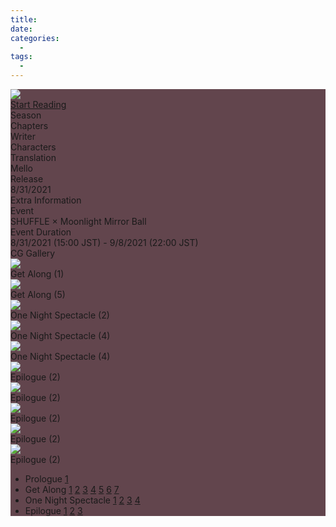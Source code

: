 ```yaml
---
title: 
date: 
categories:
  - 
tags:
  - 
---
```


<div class="story-wrapper mobile-reverse" style="--storyColor: #ec8dab;--storyColor-rgb: 236,141,171;--storyColor-h: 341.1;--storyColor-s: 71.4%;--storyColor-l: 73.9%;">
  <div class="grid-wrapper">
      <div class="story-background"
      style="background-image: url('[BLOOMED_CARD_BANNER_URL]')">
    </div>
    <div class="story-box" style="background: #62454D">
      <div class="story-cover">
        <div><img src="[UNBLOOMED_CARD_URL]">
        </div>
      </div>
      <div class="title-area">
        <div class="title-area__title"><!-- STORY ENG TITLE --></div>
        <div class="title-area__subtitle"><!-- STORY JP TITLE --></div>
        <div class="title-area__start">
          <a href="#1">Start Reading</a>
        </div>
      </div>
      <div class="info-area">
        <div class="synopsis">
          <!-- SYNOPSIS HERE -->
        </div>
        <div class="info">
          <div class="info-item season">
            <div class="label">
              Season
            </div>
            <div class="value">
              <!-- SEASON -->
            </div>
          </div>
          <div class="info-item chapters">
            <div class="label">
              Chapters
            </div>
            <div class="value">
              <!-- CHAPTERS -->
            </div>
          </div>
          <div class="info-item writer">
            <div class="label">
              Writer
            </div>
            <div class="value">
              <!-- WRITERS-->
            </div>
          </div>
          <div class="info-item characters">
            <div class="label">
                  Characters
            </div>
            <div class="value">
                <!-- 
                  <a href="/tags/[CHARACTER_LAST_NAME]-[CHARACTER_FIRST_NAME]/" character="[CHARACTER_FIRST_AME]" title="[CHARACTER_FIRST_NAME]"></a> -->
                  <!-- COPY AND PASTE THE ABOVE FOR EACH CHARACTER THAT APPEARS IN THE STORY -->
            </div>
          </div>
          <div class="info-item tl">
            <div class="label">
              Translation
            </div>
            <div class="value">
              Mello
            </div>
          </div>
          <div class="info-item pr">
            <div class="label">
              Release
            </div>
            <div class="value">
              8/31/2021
            </div>
          </div>
        </div>
        <div class="extra-area">
          <div class="tab-header">
            <div class="tab-header__name">Extra Information</div>
          </div>
          <div class="tab-content">
            <div class="tab-item">
              <div class="label">
                Event
              </div>
              <div class="value">
                SHUFFLE × Moonlight Mirror Ball
              </div>
            </div>
            <div class="tab-item">
              <div class="label">
                Event Duration
              </div>
              <div class="value">
                8/31/2021 (15:00 JST) - 9/8/2021 (22:00 JST)
              </div>
            </div>
          </div>
        </div>
        <div class="cg-gallery">
          <div class="tab-header">
            <div class="tab-header__name">CG Gallery</div>
          </div>
          <div class="tab-content">
            <div class="gallery">
              <div class="gallery-item">
                <div class="image">
                  <img src="https://cdn.discordapp.com/attachments/1107544413837725736/1107555605822050354/latest.png">
                </div>
                <div class="caption">
                  Get Along (1)
                </div>
              </div>
              <div class="gallery-item">
                <div class="image">
                  <img src="https://cdn.discordapp.com/attachments/1107544413837725736/1107555606568644618/latest.png">
                </div>
                <div class="caption">
                  Get Along (5)
                </div>
              </div>
              <div class="gallery-item">
                <div class="image">
                  <img src="https://cdn.discordapp.com/attachments/1107544413837725736/1107555607030022214/latest.png">
                </div>
                <div class="caption">
                  One Night Spectacle (2)
                </div>
              </div>
              <div class="gallery-item">
                <div class="image">
                  <img src="https://cdn.discordapp.com/attachments/1107544413837725736/1107555607537520710/latest.png">
                </div>
                <div class="caption">
                  One Night Spectacle (4)
                </div>
              </div>
              <div class="gallery-item">
                <div class="image">
                  <img src="https://cdn.discordapp.com/attachments/1107544413837725736/1107555608045039677/latest.png">
                </div>
                <div class="caption">
                  One Night Spectacle (4)
                </div>
              </div>
              <div class="gallery-item">
                <div class="image">
                  <img src="https://cdn.discordapp.com/attachments/1107544413837725736/1107555608468668477/latest.png">
                </div>
                <div class="caption">
                  Epilogue (2)
                </div>
              </div>
              <div class="gallery-item">
                <div class="image">
                  <img src="https://cdn.discordapp.com/attachments/1107544413837725736/1107555608951001108/latest.png">
                </div>
                <div class="caption">
                  Epilogue (2)
                </div>
              </div>
              <div class="gallery-item">
                <div class="image">
                  <img src="https://cdn.discordapp.com/attachments/1107544413837725736/1107555609374634035/latest.png">
                </div>
                <div class="caption">
                  Epilogue (2)
                </div>
              </div>
              <div class="gallery-item">
                <div class="image">
                  <img src="https://cdn.discordapp.com/attachments/1107544413837725736/1107555609861165056/latest.png">
                </div>
                <div class="caption">
                  Epilogue (2)
                </div>
              </div>
              <div class="gallery-item">
                <div class="image">
                  <img src="https://cdn.discordapp.com/attachments/1107544413837725736/1107555610309963816/latest.png">
                </div>
                <div class="caption">
                  Epilogue (2)
                </div>
              </div>
            </div>
          </div>
        </div>
      </div>
      <div class="chapter-area">
        <div class="chapters">
          <ul>
            <li>
              <span>Prologue</span>
              <a href="#1">1</a>
            </li>
            <li>
              <span>Get Along</span>
              <a href="#2">1</a>
              <a href="#3">2</a>
              <a href="#4">3</a>
              <a href="#5">4</a>
              <a href="#6">5</a>
              <a href="#7">6</a>
              <a href="#8">7</a>
            </li>
            <li>
              <span>One Night Spectacle</span>
              <a href="#9">1</a>
              <a href="#10">2</a>
              <a href="#11">3</a>
              <a href="#12">4</a>
            </li>
            <li>
              <span>Epilogue</span>
              <a href="#13">1</a>
              <a href="#14">2</a>
              <a href="#15">3</a>
            </li>
          </ul>
        </div>
      </div>
    </div>

  </div>
</div>
